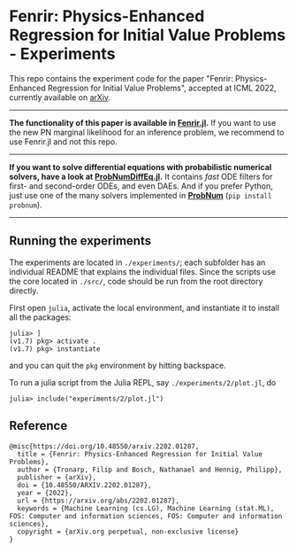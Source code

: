 # Fenrir: Physics-Enhanced Regression for Initial Value Problems - Experiments

This repo contains the experiment code for the paper "Fenrir: Physics-Enhanced Regression for Initial Value Problems", accepted at ICML 2022, currently available on [arXiv](https://arxiv.org/abs/2202.01287).


---

__The functionality of this paper is available in [Fenrir.jl](https://github.com/nathanaelbosch/Fenrir.jl).__
If you want to use the new PN marginal likelihood for an inference problem, we recommend to use Fenrir.jl and not this repo.

---

__If you want to solve differential equations with probabilistic numerical solvers, have a look at [ProbNumDiffEq.jl](https://github.com/nathanaelbosch/ProbNumDiffEq.jl).__
It contains _fast_ ODE filters for first- and second-order ODEs, and even DAEs.
And if you prefer Python, just use one of the many solvers implemented in __[ProbNum](https://github.com/probabilistic-numerics/probnum)__ (`pip install probnum`).

---


## Running the experiments
The experiments are located in `./experiments/`; each subfolder has an individual README that explains the individual files.
Since the scripts use the core located in `./src/`, code should be run from the root directory directly.

First open `julia`, activate the local environment, and instantiate it to install all the packages:
```
julia> ]
(v1.7) pkg> activate .
(v1.7) pkg> instantiate
```
and you can quit the `pkg` environment by hitting backspace.

To run a julia script from the Julia REPL, say `./experiments/2/plot.jl`, do
```
julia> include("experiments/2/plot.jl")
```


## Reference
```
@misc{https://doi.org/10.48550/arxiv.2202.01287,
  title = {Fenrir: Physics-Enhanced Regression for Initial Value Problems},
  author = {Tronarp, Filip and Bosch, Nathanael and Hennig, Philipp},
  publisher = {arXiv},
  doi = {10.48550/ARXIV.2202.01287},
  year = {2022},
  url = {https://arxiv.org/abs/2202.01287},
  keywords = {Machine Learning (cs.LG), Machine Learning (stat.ML), FOS: Computer and information sciences, FOS: Computer and information sciences},
  copyright = {arXiv.org perpetual, non-exclusive license}
}
```
